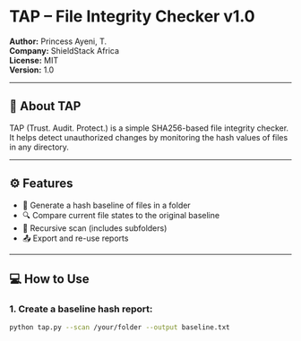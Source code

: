 # TAP – File Integrity Checker v1.0

**Author:** Princess Ayeni, T.  
**Company:** ShieldStack Africa  
**License:** MIT  
**Version:** 1.0  

---

## 🔐 About TAP

TAP (Trust. Audit. Protect.) is a simple SHA256-based file integrity checker.  
It helps detect unauthorized changes by monitoring the hash values of files in any directory.

---

## ⚙️ Features

- 🧾 Generate a hash baseline of files in a folder
- 🔍 Compare current file states to the original baseline
- 📁 Recursive scan (includes subfolders)
- 📤 Export and re-use reports

---

## 💻 How to Use

### 1. Create a baseline hash report:

```bash
python tap.py --scan /your/folder --output baseline.txt

